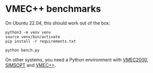 # VMEC++ benchmarks

On Ubuntu 22.04, this should work out of the box:

```shell
python3 -m venv venv
source venv/bin/activate
pip install -r requirements.txt

python bench.py
```

On other systems, you need a Python environment with [VMEC2000](https://github.com/hiddenSymmetries/VMEC2000), [SIMSOPT](https://github.com/hiddenSymmetries/VMEC2000) and [VMEC++](https://github.com/proximafusion/vmecpp).
